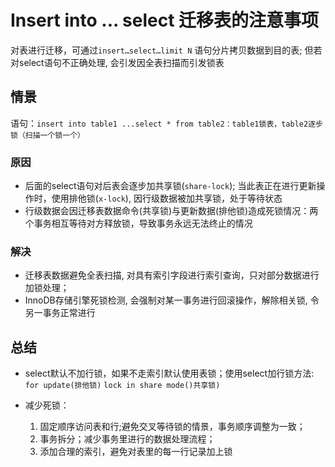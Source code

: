# Insert into ... select 迁移表的注意事项

对表进行迁移，可通过`insert…select…limit N` 语句分片拷贝数据到目的表; 但若对select语句不正确处理, 会引发因全表扫描而引发锁表

## 情景

语句：`insert into table1 ...select * from table2：table1锁表，table2逐步锁（扫描一个锁一个）`

### 原因

- 后面的select语句对后表会逐步加共享锁(`share-lock`); 当此表正在进行更新操作时，使用排他锁(`x-lock`), 因行级数据被加共享锁，处于等待状态
- 行级数据会因迁移表数据命令(共享锁)与更新数据(排他锁)造成死锁情况：两个事务相互等待对方释放锁，导致事务永远无法终止的情况

### 解决

- 迁移表数据避免全表扫描, 对具有索引字段进行索引查询，只对部分数据进行加锁处理；
- InnoDB存储引擎死锁检测, 会强制对某一事务进行回滚操作，解除相关锁, 令另一事务正常进行

## 总结

- select默认不加行锁，如果不走索引默认使用表锁；使用select加行锁方法: `for update(排他锁)` `lock in share mode()共享锁)`

- 减少死锁：
    1. 固定顺序访问表和行;避免交叉等待锁的情景，事务顺序调整为一致；
    2. 事务拆分；减少事务里进行的数据处理流程；
    3. 添加合理的索引，避免对表里的每一行记录加上锁

